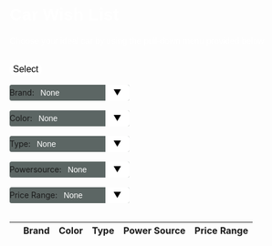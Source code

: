 <meta name="viewport" content="width=device-width, initial-scale=1.0">

  <p class="menu">
    <style>
	@import url('https://fonts.googleapis.com/css2?family=Kanit&display=swap');
    .title {
        font-family: "Kanit", sans-serif;
        font-size: 25px;
        color: white;
        display: grid;
		justify-content: center;
    } 
</style>
   
<html>
    <h1> Car Wish List </h1>
        <p>Choose your ideal car by using the pull-down menu provided below</p>
            <br />
            <button class="selectbutton" id="select_button">Select</button>
            <div>
                <br />
                <div class="select">
                    <form>
                    <label for="brand"> Brand:</label>
                        <select name="brand" id="brand">  
                            <option value="None">None</option>
                            <option value="Honda">Honda</option>
                            <option value="Hyundai">Hyundai</option>
                            <option value="Toyota">Toyota</option>
                            <option value="Chevrolet">Chevrolet</option>
                            <option value="Lexus">Lexus</option>
                            <option value="Tesla">Tesla</option>
                            <option value="Ferrari">Ferrari</option>
                            <option value="Mercedes">Mercedes</option>
                            <option value="Kia">Kia</option>
                            <option value="Mazda">Mazda</option>
                            <option value="Nissan">Nissan</option>
                            <option value="Jeep">Jeep</option>
                            <option value="Acura">Acura</option>
                            <option value="Dodge">Dodge</option>
                            <option value="Ford">Ford</option>
                            <option value="Subaru">Subaru</option>
                            <option value="Audi">Audi</option>
                            <option value="BMW">BMW</option>
                        </select>
                    </form>
                </div>
                <br />
                <div class="select">
                    <form>
                    <label for="color"> Color:</label>
                        <select name="color" id="color">  
                            <option value="None">None</option>
                            <option value="blue">Blue</option>
                            <option value="yellow">Yellow</option>
                            <option value="black">Black</option>
                            <option value="gray">Gray</option>
                            <option value="white">White</option>
                            <option value="red">Red</option>
                            <option value="silver">Silver</option>
                        </select>
                    </form>
                </div>
                <br />
                <div class="select">
                    <form>
                    <label for="type"> Type:</label>
                        <select name="type" id="type">  
                            <option value="None">None</option>
                            <option value="suv">SUV</option>
                            <option value="truck">Truck</option>
                            <option value="sedan">Sedan</option>
                            <option value="sports">Sports</option>
                        </select>
                    </form>
                 </div>
                 <br />
                 <div class="select">
                    <form>
                    <label for="powersource"> Powersource:</label>
                        <select name="powersource" id="powersource">
                            <option value="None">None</option>  
                            <option value="ice">ICE</option>
                            <option value="hybrid">Hybrid</option>
                            <option value="electric">Electric</option>
                        </select>
                    </form>
                 </div>
                 <br />
                 <div class="select">
                    <form>
                    <label for="pricerange"> Price Range:</label>
                        <select name="pricerange" id="pricerange">  
                            <option value="None">None</option>
                            <option value="10-15k">10-15k</option>
                            <option value="15-35k">15-35k</option>
                            <option value="35-70k">35-70k</option>
                            <option value="70k+">70k+</option>
                        </select>
                    </form>
                </div>
                <br />
                <table class="table-latitude">
                <thead>
                    <tr>
                        <th></th>
                        <th>Brand</th>
                        <th>Color</th> 
                        <th>Type</th>
                        <th>Power Source</th>
                        <th>Price Range</th>
                    </tr>
                    </thead>
                     <tbody id="result">
                    </tbody>
                </table>
            </div>
  </html>

<style>
    select {
        -webkit-appearance:none;
        -moz-appearance:none;
        -ms-appearance:none;
        appearance:none;
        outline:0;
        box-shadow:none;
        border:0!important;
        background: #5c6664;
        background-image: none;
    }

    select:: -ms-expand {
        display: none;
    }

    .select {
        position: relative;
        display: flex;
        width: 15em;
        height: 2em;
        line-height: 2;
        background: #5c6664;
        overflow: hidden;
        border-radius: .25em;
    }

    select {
        flex: 1;
        padding: 0 .5em;
        color: #fff;
        cursor: pointer;
        font-size: 1em;
        font-family: "Kanit", sans-serif;
    }

    .select::after {
        content: '\25BC';
        position: absolute;
        top:0;
        right: 0;
        padding: 0 1em;
        background: #fff;
        cursor: pointer;
        pointer-events:none;
        transition: .25s all ease;
        color: black;
    }

    .select:hover::after {
        color: navy;
    }

    .selectbutton {
        background-color: white;
        border-radius: 8px;
        color: black;
        border: none;
        margin: 0;
        font-family: "Kanit", sans-serif;
        font-size: 16px;
    }

    .selectbutton:hover {
        color: rgb(4, 4, 43);
    }

    h1 {
        font-family: "Kanit", sans-serif;
        font-size: 30px;
        color: white;
    }

    p {
        font-family: "Kanit", sans-serif;
        font-size: 15px;
        color: white;
    }

    #prices {
    font-family: "Kanit", sans-serif;
    border-collapse: collapse;
    table-layout: fixed;
    }

    #prices td, #prices th {
    border: 1px solid #ddd;
    padding: 8px;
    }

    #prices th {
    padding-top: 12px;
    padding-bottom: 12px;
    text-align: left;
    background-color: beige;
    color: black;
    }

</style>

<script>
    const btnSelect = document.getElementById("select_button");
    const resultContainer = document.getElementById("result");
    const brand_wish = document.getElementById("brand");
    const color_wish = document.getElementById("color");
    const type_wish = document.getElementById("type");
    const powersource_wish = document.getElementById("powersource");
    const pricerange_wish = document.getElementById("pricerange");

    btnSelect.addEventListener'click', (event) => {
          console.log("Select Clicked!");
          clearTable();
          
          if( brand_wish.value === "None" && 
          color_wish.value === "None" && 
          type_wish.value === "None" && 
          powersource_wish.value === "None" && 
          pricerange_wish.value === "None") {
          }
            alert('Select at least one option');
            return}
    
          var car_brand_value = brand_wish.value;
          var car_color_value = color_wish.value; 
          var car_type_value = type_wish.value; 
          var car_powersource_value = powersource_wish.value;
          var car_pricerange_value = pricerange_wish.value; 

          var car_wish_list = addToWishList(car_brand_value, car_color_value, car_type_value, car_powersource_value, car_pricerange_value);

          console.log(car_wish_list);
          console.log("Creating table!");

          for (const car of car_wish_list) {
            console.log(car);

            const tr = document.createElement("tr");
  
            const brand_ele = document.createElement("td");
            brand_ele.innerHTML = car.brand;

            const color_ele = document.createElement("td");
            color_ele.innerHTML = car.color;

            const type_ele = document.createElement("td");
            type_ele.innerHTML = car.type;

            const powersource_ele = document.createElement("td");
            powersource_ele.innerHTML = car.powersource;

            const price_ele = document.createElement("td");
            //put if statement here later
            price_ele.innerHTML = car.pricerange;

            // this builds ALL td's (cells) into tr element
            tr.appendChild(brand_ele);
            tr.appendChild(color_ele);
            tr.appendChild(type_ele);
            tr.appendChild(powersource_ele);
            tr.appendChild(price_ele);

            resultContainer.appendChild(tr);
          }
    
    function getAllCars() {
        fetch('https://finalssvgcars.duckdns.org/api/cars/').then(function(response) {
                return response.json();
            }).then(function(data) {
                console.log(data);
                all_cars = data;
            }).catch(function(err) {
                console.log(err);
            });

    }

    function addToWishList(brand, color, type, powersource, pricerange) {
        var result = [];
        var car; 

        car["brand"] = brand;
        car["color"] = color;
        car["type"] = type;
        car["powersource"] = powersource;
        car["pricerange"] = pricerange;

        result.push(car);

        console.log(car);
        return result;
    }

  </script>
  </body>
</html>
